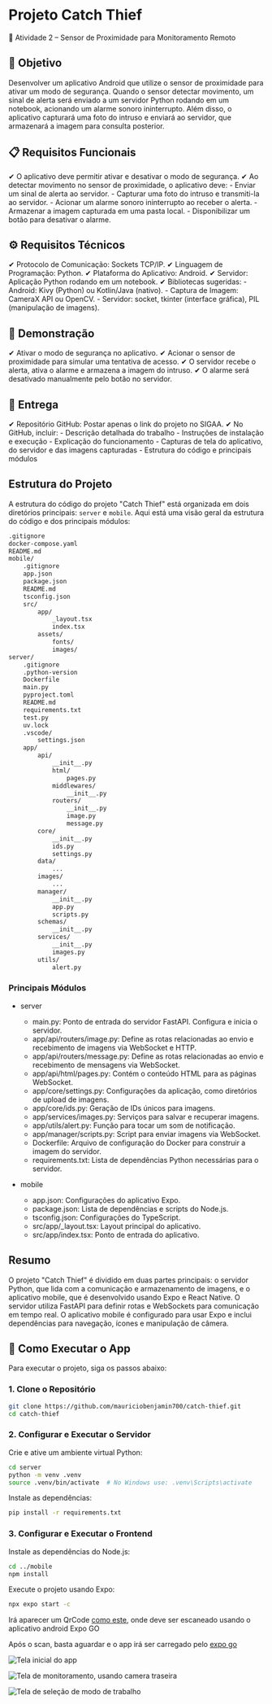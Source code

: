 # Projeto Catch Thief

📌 Atividade 2 – Sensor de Proximidade para Monitoramento Remoto

## 🎯 Objetivo

Desenvolver um aplicativo Android que utilize o sensor de proximidade para ativar um modo de segurança. Quando o sensor detectar movimento, um sinal de alerta será enviado a um servidor Python rodando em um notebook, acionando um alarme sonoro ininterrupto. Além disso, o aplicativo capturará uma foto do intruso e enviará ao servidor, que armazenará a imagem para consulta posterior.

## 📋 Requisitos Funcionais

✔ O aplicativo deve permitir ativar e desativar o modo de segurança.
✔ Ao detectar movimento no sensor de proximidade, o aplicativo deve:
    - Enviar um sinal de alerta ao servidor.
    - Capturar uma foto do intruso e transmiti-la ao servidor.
    - Acionar um alarme sonoro ininterrupto ao receber o alerta.
    - Armazenar a imagem capturada em uma pasta local.
    - Disponibilizar um botão para desativar o alarme.

## ⚙ Requisitos Técnicos

✔ Protocolo de Comunicação: Sockets TCP/IP.
✔ Linguagem de Programação: Python.
✔ Plataforma do Aplicativo: Android.
✔ Servidor: Aplicação Python rodando em um notebook.
✔ Bibliotecas sugeridas:
    - Android: Kivy (Python) ou Kotlin/Java (nativo).
    - Captura de Imagem: CameraX API ou OpenCV.
    - Servidor: socket, tkinter (interface gráfica), PIL (manipulação de imagens).

## 📌 Demonstração

✔ Ativar o modo de segurança no aplicativo.
✔ Acionar o sensor de proximidade para simular uma tentativa de acesso.
✔ O servidor recebe o alerta, ativa o alarme e armazena a imagem do intruso.
✔ O alarme será desativado manualmente pelo botão no servidor.

## 📌 Entrega

✔ Repositório GitHub: Postar apenas o link do projeto no SIGAA.
✔ No GitHub, incluir:
    - Descrição detalhada do trabalho
    - Instruções de instalação e execução
    - Explicação do funcionamento
    - Capturas de tela do aplicativo, do servidor e das imagens capturadas
    - Estrutura do código e principais módulos

## Estrutura do Projeto

A estrutura do código do projeto "Catch Thief" está organizada em dois diretórios principais: `server` e `mobile`. Aqui está uma visão geral da estrutura do código e dos principais módulos:

```bash
.gitignore
docker-compose.yaml
README.md
mobile/
    .gitignore
    app.json
    package.json
    README.md
    tsconfig.json
    src/
        app/
            _layout.tsx
            index.tsx
        assets/
            fonts/
            images/
server/
    .gitignore
    .python-version
    Dockerfile
    main.py
    pyproject.toml
    README.md
    requirements.txt
    test.py
    uv.lock
    .vscode/
        settings.json
    app/
        api/
            __init__.py
            html/
                pages.py
            middlewares/
                __init__.py
            routers/
                __init__.py
                image.py
                message.py
        core/
            __init__.py
            ids.py
            settings.py
        data/
            ...
        images/
            ...
        manager/
            __init__.py
            app.py
            scripts.py
        schemas/
            __init__.py
        services/
            __init__.py
            images.py
        utils/
            alert.py
```

### Principais Módulos

- server
  - main.py: Ponto de entrada do servidor FastAPI. Configura e inicia o servidor.
  - app/api/routers/image.py: Define as rotas relacionadas ao envio e recebimento de imagens via WebSocket e HTTP.
  - app/api/routers/message.py: Define as rotas relacionadas ao envio e recebimento de mensagens via WebSocket.
  - app/api/html/pages.py: Contém o conteúdo HTML para as páginas WebSocket.
  - app/core/settings.py: Configurações da aplicação, como diretórios de upload de imagens.
  - app/core/ids.py: Geração de IDs únicos para imagens.
  - app/services/images.py: Serviços para salvar e recuperar imagens.
  - app/utils/alert.py: Função para tocar um som de notificação.
  - app/manager/scripts.py: Script para enviar imagens via WebSocket.
  - Dockerfile: Arquivo de configuração do Docker para construir a imagem do servidor.
  - requirements.txt: Lista de dependências Python necessárias para o servidor.

- mobile

  - app.json: Configurações do aplicativo Expo.
  - package.json: Lista de dependências e scripts do Node.js.
  - tsconfig.json: Configurações do TypeScript.
  - src/app/_layout.tsx: Layout principal do aplicativo.
  - src/app/index.tsx: Ponto de entrada do aplicativo.

## Resumo

O projeto "Catch Thief" é dividido em duas partes principais: o servidor Python, que lida com a comunicação e armazenamento de imagens, e o aplicativo mobile, que é desenvolvido usando Expo e React Native. O servidor utiliza FastAPI para definir rotas e WebSockets para comunicação em tempo real. O aplicativo mobile é configurado para usar Expo e inclui dependências para navegação, ícones e manipulação de câmera.

## 🚀 Como Executar o App

Para executar o projeto, siga os passos abaixo:

### 1. Clone o Repositório

```bash
git clone https://github.com/mauriciobenjamin700/catch-thief.git
cd catch-thief
```

### 2. Configurar e Executar o Servidor

Crie e ative um ambiente virtual Python:

```bash
cd server
python -m venv .venv
source .venv/bin/activate  # No Windows use: .venv\Scripts\activate
```

Instale as dependências:

```bash
pip install -r requirements.txt
```

### 3. Configurar e Executar o Frontend

Instale as dependências do Node.js:

```bash
cd ../mobile
npm install
```

Execute o projeto usando Expo:

```bash
npx expo start -c
```

Irá aparecer um QrCode [como este](./docs/shell.png), onde deve ser escaneado usando o aplicativo android Expo GO

Após o scan, basta aguardar e o app irá ser carregado pelo [expo go](./docs/expo.png)

![Tela inicial do app](<docs/WhatsApp Image 2025-03-20 at 10.09.11 PM.jpeg>)

![Tela de monitoramento, usando camera traseira](<docs/WhatsApp Image 2025-03-20 at 10.09.12 PM.jpeg>)

![Tela de seleção de modo de trabalho](<docs/WhatsApp Image 2025-03-20 at 11.06.18 PM.jpeg>)
